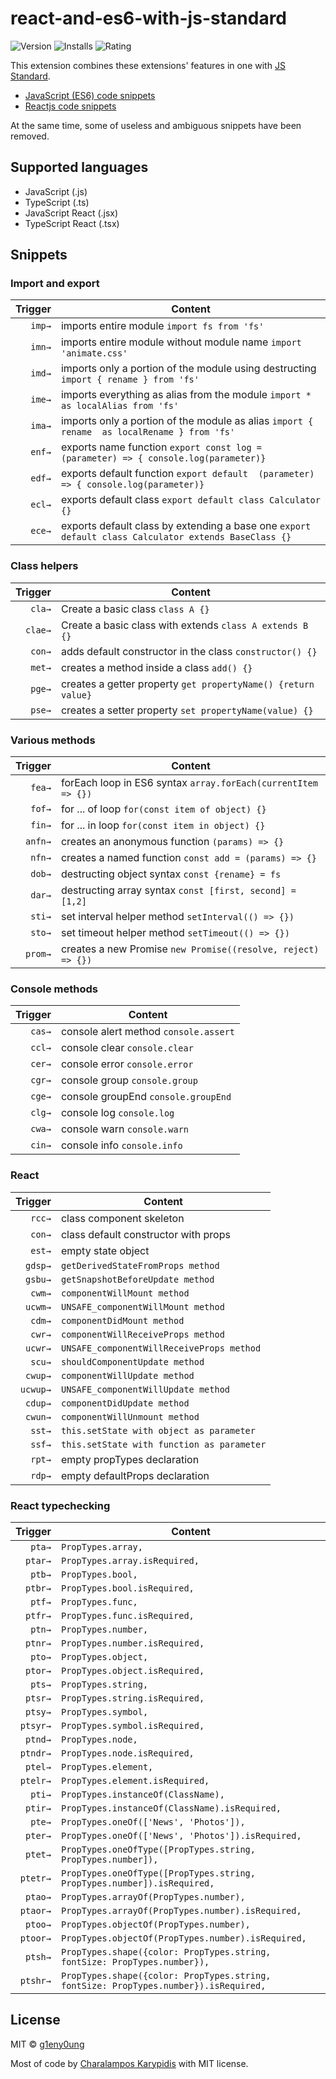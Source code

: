 # react-and-es6-with-js-standard

![Version](https://vsmarketplacebadge.apphb.com/version/g1eny0ung.react-and-es6-with-js-standard.svg)
![Installs](https://vsmarketplacebadge.apphb.com/installs/g1eny0ung.react-and-es6-with-js-standard.svg)
![Rating](https://vsmarketplacebadge.apphb.com/rating/g1eny0ung.react-and-es6-with-js-standard.svg)

This extension combines these extensions' features in one with [JS Standard](https://standardjs.com/).

- [JavaScript (ES6) code snippets](https://marketplace.visualstudio.com/items?itemName=xabikos.JavaScriptSnippets)
- [Reactjs code snippets](https://marketplace.visualstudio.com/items?itemName=xabikos.ReactSnippets)

At the same time, some of useless and ambiguous snippets have been removed.

## Supported languages

- JavaScript (.js)
- TypeScript (.ts)
- JavaScript React (.jsx)
- TypeScript React (.tsx)

## Snippets

### Import and export
| Trigger  | Content |
| -------: | ------- |
| `imp→`   | imports entire module `import fs from 'fs'`|
| `imn→`   | imports entire module without module name `import 'animate.css'` |
| `imd→`   | imports only a portion of the module using destructing  `import { rename } from 'fs'` |
| `ime→`   | imports everything as alias from the module `import * as localAlias from 'fs'` |
| `ima→`   | imports only a portion of the module as alias `import { rename  as localRename } from 'fs'` |
| `enf→`   | exports name function `export const log = (parameter) => { console.log(parameter)}` |
| `edf→`   | exports default function `export default  (parameter) => { console.log(parameter)}` |
| `ecl→`   | exports default class `export default class Calculator {}` |
| `ece→`   | exports default class by extending a base one `export default class Calculator extends BaseClass {}` |

### Class helpers
| Trigger  | Content |
| -------: | ------- |
| `cla→`   | Create a basic class `class A {}`|
| `clae→`  | Create a basic class with extends `class A extends B {}`|
| `con→`   | adds default constructor in the class `constructor() {}`|
| `met→`   | creates a method inside a class `add() {}` |
| `pge→`   | creates a getter property `get propertyName() {return value}` |
| `pse→`   | creates a setter property `set propertyName(value) {}` |

### Various methods
| Trigger  | Content |
| -------: | ------- |
| `fea→`   | forEach loop in ES6 syntax `array.forEach(currentItem => {})`|
| `fof→`   | for ... of loop `for(const item of object) {}` |
| `fin→`   | for ... in loop `for(const item in object) {}` |
| `anfn→`  | creates an anonymous function `(params) => {}` |
| `nfn→`   | creates a named function `const add = (params) => {}` |
| `dob→`   | destructing object syntax `const {rename} = fs` |
| `dar→`   | destructing array syntax `const [first, second] = [1,2]` |
| `sti→`   | set interval helper method `setInterval(() => {})` |
| `sto→`   | set timeout helper method `setTimeout(() => {})` |
| `prom→`  | creates a new Promise `new Promise((resolve, reject) => {})`|

### Console methods
| Trigger  | Content |
| -------: | ------- |
| `cas→`   | console alert method `console.assert`|
| `ccl→`   | console clear `console.clear` |
| `cer→`   | console error `console.error` |
| `cgr→`   | console group `console.group` |
| `cge→`   | console groupEnd `console.groupEnd` |
| `clg→`   | console log `console.log` |
| `cwa→`   | console warn `console.warn` |
| `cin→`   | console info `console.info` |

### React

| Trigger  | Content |
| -------: | ------- |
| `rcc→`   | class component skeleton |
| `con→`   | class default constructor with props|
| `est→`   | empty state object |
| `gdsp→`  | `getDerivedStateFromProps method` |
| `gsbu→`  | `getSnapshotBeforeUpdate method` |
| `cwm→`   | `componentWillMount method` |
| `ucwm→`  | `UNSAFE_componentWillMount method` |
| `cdm→`   | `componentDidMount method` |
| `cwr→`   | `componentWillReceiveProps method` |
| `ucwr→`  | `UNSAFE_componentWillReceiveProps method` |
| `scu→`   | `shouldComponentUpdate method` |
| `cwup→`  | `componentWillUpdate method` |
| `ucwup→` | `UNSAFE_componentWillUpdate method` |
| `cdup→`  | `componentDidUpdate method` |
| `cwun→`  | `componentWillUnmount method` |
| `sst→`   | `this.setState with object as parameter` |
| `ssf→`   | `this.setState with function as parameter` |
| `rpt→`   | empty propTypes declaration |
| `rdp→`   | empty defaultProps declaration |

### React typechecking

| Trigger  | Content |
| -------: | ------- |
| `pta→`   | `PropTypes.array,` |
| `ptar→`  | `PropTypes.array.isRequired,` |
| `ptb→`   | `PropTypes.bool,` |
| `ptbr→`  | `PropTypes.bool.isRequired,` |
| `ptf→`   | `PropTypes.func,` |
| `ptfr→`  | `PropTypes.func.isRequired,` |
| `ptn→`   | `PropTypes.number,` |
| `ptnr→`  | `PropTypes.number.isRequired,` |
| `pto→`   | `PropTypes.object,` |
| `ptor→`  | `PropTypes.object.isRequired,` |
| `pts→`   | `PropTypes.string,` |
| `ptsr→`  | `PropTypes.string.isRequired,` |
| `ptsy→`  | `PropTypes.symbol,` |
| `ptsyr→` | `PropTypes.symbol.isRequired,` |
| `ptnd→`  | `PropTypes.node,` |
| `ptndr→` | `PropTypes.node.isRequired,` |
| `ptel→`  | `PropTypes.element,` |
| `ptelr→` | `PropTypes.element.isRequired,` |
| `pti→`   | `PropTypes.instanceOf(ClassName),` |
| `ptir→`  | `PropTypes.instanceOf(ClassName).isRequired,` |
| `pte→`   | `PropTypes.oneOf(['News', 'Photos']),` |
| `pter→`  | `PropTypes.oneOf(['News', 'Photos']).isRequired,` |
| `ptet→`  | `PropTypes.oneOfType([PropTypes.string, PropTypes.number]),` |
| `ptetr→` | `PropTypes.oneOfType([PropTypes.string, PropTypes.number]).isRequired,` |
| `ptao→`  | `PropTypes.arrayOf(PropTypes.number),` |
| `ptaor→` | `PropTypes.arrayOf(PropTypes.number).isRequired,` |
| `ptoo→`  | `PropTypes.objectOf(PropTypes.number),` |
| `ptoor→` | `PropTypes.objectOf(PropTypes.number).isRequired,` |
| `ptsh→`  | `PropTypes.shape({color: PropTypes.string, fontSize: PropTypes.number}),` |
| `ptshr→` | `PropTypes.shape({color: PropTypes.string, fontSize: PropTypes.number}).isRequired,` |

## License

MIT © [g1eny0ung](https://github.com/g1eny0ung)

Most of code by [Charalampos Karypidis](https://github.com/xabikos) with MIT license.
